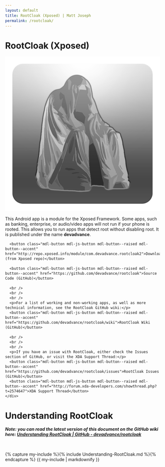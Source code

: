 ```yaml
---
layout: default
title: RootCloak (Xposed) | Matt Joseph
permalink: /rootcloak/
---
```



<div class="section top-section materialteal">
  <h1 class="section-header">RootCloak (Xposed)</h1>

  <div class="mdl-grid">
    <div class="mdl-cell mdl-cell--4-col">
      <img class="img-responsive-80" src="/images/RootCloakIcon.png">
    </div>
    <div class="mdl-cell mdl-cell--8-col">
      <p>This Android app is a module for the Xposed Framework. Some apps, such as banking, enterprise, or audio/video apps will not run if your phone is rooted. This allows you to run apps that detect root without disabling root. It is published under the name <b>devadvance</b>.</p>
      
      <button class="mdl-button mdl-js-button mdl-button--raised mdl-button--accent" href="http://repo.xposed.info/module/com.devadvance.rootcloak2">Download (from Xposed repo)</button>

      <button class="mdl-button mdl-js-button mdl-button--raised mdl-button--accent" href="https://github.com/devadvance/rootcloak">Source Code (GitHub)</button>

      <br />
      <br />
      <br />
      <p>For a list of working and non-working apps, as well as more technical information, see the RootCloak GitHub wiki:</p>
      <button class="mdl-button mdl-js-button mdl-button--raised mdl-button--accent" href="https://github.com/devadvance/rootcloak/wiki">RootCloak Wiki (GitHub)</button>

      <br />
      <br />
      <br />
      <p>If you have an issue with RootCloak, either check the Issues section of GitHub, or visit the XDA Support Thread:</p>
      <button class="mdl-button mdl-js-button mdl-button--raised mdl-button--accent" href="https://github.com/devadvance/rootcloak/issues">RootCloak Issues (GitHub)</button>
      <button class="mdl-button mdl-js-button mdl-button--raised mdl-button--accent" href="http://forum.xda-developers.com/showthread.php?t=2574647">XDA Support Thread</button>
    </div>
  </div>

</div>

<div class="section materialbrownlightprimary">
  <h1 class="section-header">Understanding RootCloak</h1>

  <div class="mdl-grid">
    <div class="mdl-cell mdl-cell--12-col">
      <p><i><b>Note: you can read the latest version of this document on the GitHub wiki here: <a href="https://github.com/devadvance/rootcloak/wiki/Understanding-RootCloak">Understanding RootCloak | GitHub - devadvance/rootcloak</a></b></i></p>
        <br />
        <br />
{% capture my-include %}{% include Understanding-RootCloak.md %}{% endcapture %}
{{ my-include | markdownify }}
    </div>
  </div>
</div>
